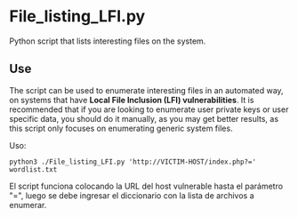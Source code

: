 # File_listing_LFI.py
Python script that lists interesting files on the system. 

## Use 

The script can be used to enumerate interesting files in an automated way, on systems that have **Local File Inclusion (LFI) vulnerabilities**. It is recommended that if you are looking to enumerate user private keys or user specific data, you should do it manually, as you may get better results, as this script only focuses on enumerating generic system files.

Uso:

`python3 ./File_listing_LFI.py 'http://VICTIM-HOST/index.php?=' wordlist.txt`

El script funciona colocando la URL del host vulnerable hasta el parámetro "=", luego se debe ingresar el diccionario con la lista de archivos a enumerar.

